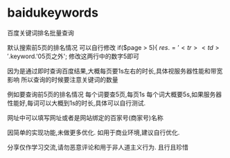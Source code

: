 # baidukeywords
百度关键词排名批量查询


默认搜索前5页的排名情况
可以自行修改
if($page > 5){
        $res .= '<tr><td>'.$keyword.'</td><td>0</td><td>5页之外</td></tr>';
修改这两行中的数字5即可

因为是通过即时查询百度结果,大概每页要1s左右的时长,具体视服务器性能和带宽影响
所以查询的时候要注意关键词的数量

例如要查询前5页的排名情况
每个词要查5页,每页1s
每个词大概要5s,如果服务器性能好,每词可以大概到1s的时长,具体可以自行测试.

网址中可以填写网址或者是网站绑定的百家号(商家号)名称

因简单的实现功能,未做更多优化.
如用于商业环境,建议自行优化.

分享仅作学习交流,请勿恶意评论和用于非人道主义行为.
且行且珍惜
